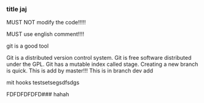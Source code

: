 ### title jaj 
MUST NOT modify the code!!!!!

MUST use english comment!!!!

git is a good tool

Git is a distributed version control system.
Git is free software distributed under the GPL.
Git has a mutable index called stage.
Creating a new branch is quick.
This is add by master!!!
This is in branch dev add

mit hooks testsetsegsdfsdgs


FDFDFDFDFD### hahah
